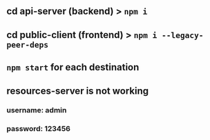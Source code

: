 
## cd api-server (backend) > `npm i`
## cd public-client (frontend) > `npm i --legacy-peer-deps`


## `npm start` for each destination 
## resources-server is not working

### username: admin
### password: 123456

